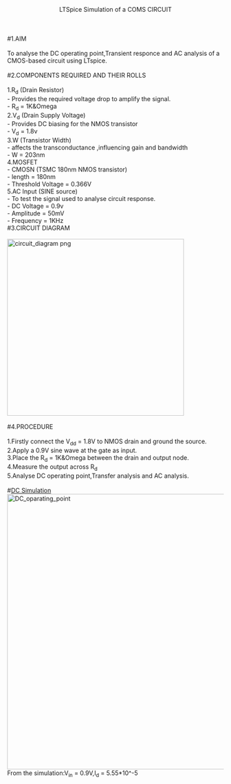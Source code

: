 <center>LTSpice Simulation of a COMS CIRCUIT </center><br><br><br>
#1.AIM<br><br>
To analyse the DC operating point,Transient responce and AC analysis of a CMOS-based circuit using LTspice.<br><br>
#2.COMPONENTS REQUIRED AND THEIR ROLLS<br><br>
1.R<sub>d</sub> (Drain Resistor)<br>
- Provides the required voltage drop to amplify the signal.<br>
- R<sub>d</sub> = 1K&Omega<br>
2.V<sub>d</sub> (Drain Supply Voltage)<br>
- Provides DC biasing for the NMOS transistor<br>
- V<sub>d</sub> = 1.8v<br>
3.W (Transistor Width)<br>
- affects the transconductance ,influencing gain and bandwidth<br>
- W = 203nm<br>
4.MOSFET<br>
- CMOSN (TSMC 180nm NMOS transistor)<br>
- length = 180nm<br>
- Threshold Voltage  = 0.366V<br>
5.AC Input (SINE source)<br>
- To test the signal used to analyse circuit response.<br>
- DC Voltage = 0.9v<br>
- Amplitude = 50mV<br>
- Frequency = 1KHz<br>
#3.CIRCUIT DIAGRAM<br><br>
<img width="411" alt="circuit_diagram png" src="https://github.com/user-attachments/assets/52b78125-900e-42be-91a6-02bb75e9f72c" /><br><br>
#4.PROCEDURE<br><br>
1.Firstly connect the V<sub>dd</sub> = 1.8V to NMOS drain and ground the source.<br>
2.Apply a 0.9V sine wave at the gate as input.<br>
3.Place the R<sub>d</sub> = 1K&Omega between the drain and output node.<br>
4.Measure the output across R<sub>d</sub><br>
5.Analyse DC operating point,Transfer analysis and AC analysis.<br><br>
#<ins>DC Simulation</ins><br>
<img width="640" alt="DC_oparating_point" src="https://github.com/user-attachments/assets/cfc678e3-5112-4f85-948f-8732ca948def" /><br>
From the simulation:V<sub>in</sub> = 0.9V,I<sub>d</sub> = 5.55*10^-5










































